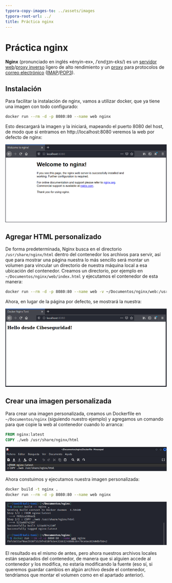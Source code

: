 ```yaml
---
typora-copy-images-to: ../assets/images
typora-root-url: ../
title: Práctica nginx
---
```


# Práctica nginx

**Nginx** (pronunciado en inglés «ényin-ex», /ˈɛndʒɪn-ɛks/) es un [servidor web](https://es.wikipedia.org/wiki/Servidor_web)/[proxy inverso](https://es.wikipedia.org/wiki/Servidor_proxy) ligero de alto rendimiento y un [proxy](https://es.wikipedia.org/wiki/Servidor_proxy) para protocolos de [correo electrónico](https://es.wikipedia.org/wiki/Correo_electrónico) ([IMAP](https://es.wikipedia.org/wiki/Internet_Message_Access_Protocol)/[POP3](https://es.wikipedia.org/wiki/Post_Office_Protocol)).

## Instalación

Para facilitar la instalación de nginx, vamos a utilizar docker, que ya tiene una imagen con todo configurado:

```bash
docker run --rm -d -p 8080:80 --name web nginx
```

Esto descargará la imagen y la iniciará, mapeando el puerto 8080 del host, de modo que si entramos en http://localhost:8080 veremos la web por defecto de nginx:

![image-20211216162757664](/assets/images/image-20211216162757664.png)

## Agregar HTML personalizado

De forma predeterminada, Nginx busca en el directorio `/usr/share/nginx/html` dentro del contenedor los archivos para servir, así que para mostrar una página nuestra lo más sencillo será montar un volumen para vincular un directorio de nuestra máquina local a esa ubicación del contenedor. Creamos un directorio, por ejemplo en `~/Documentos/nginx/web/index.html` y ejecutamos el contenedor de esta manera:

```bash
docker run --rm -d -p 8080:80 --name web -v ~/Documentos/nginx/web:/usr/share/nginx/html nginx
```

Ahora, en lugar de la página por defecto, se mostrará la nuestra:

![image-20211216161715253](/assets/images/image-20211216161715253.png)

## Crear una imagen personalizada

Para crear una imagen personalizada, creamos un Dockerfile en `~/Documentos/nginx` (siguiendo nuestro ejemplo) y agregamos un comando para que copie la web al contenedor cuando lo arranca:

```dockerfile
FROM nginx:latest
COPY ./web /usr/share/nginx/html
```

![image-20211216165457158](/assets/images/image-20211216165457158.png)

Ahora constuimos y ejecutamos nuestra imagen personalizada:

```bash
docker build -t nginx .
docker run --rm -d -p 8080:80 --name web nginx
```

![image-20211216165358540](/assets/images/image-20211216165358540.png)

El resultado es el mismo de antes, pero ahora nuestros archivos locales están separados del contenedor, de manera que si alguien accede al contenedor y los modifica, no estaría modificando la fuente (eso sí, si queremos guardar cambios en algún archivo desde el contenedor, tendríamos que montar el volumen como en el apartado anterior).
